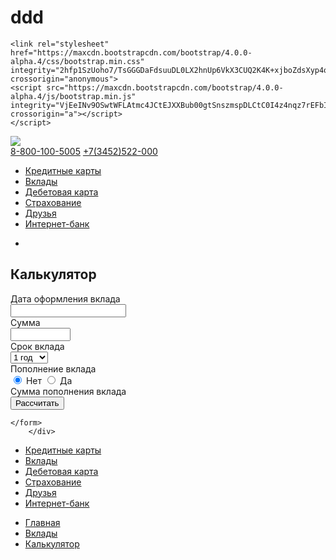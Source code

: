 # ddd
<!DOCTYPE html>
<html>
<head>
    <meta charset="utf-8">
    <title>Тест задание</title>

    <link rel="stylesheet" href="https://maxcdn.bootstrapcdn.com/bootstrap/4.0.0-alpha.4/css/bootstrap.min.css" integrity="2hfp1SzUoho7/TsGGGDaFdsuuDL0LX2hnUp6VkX3CUQ2K4K+xjboZdsXyp4oUHZj" crossorigin="anonymous">
    <script src="https://maxcdn.bootstrapcdn.com/bootstrap/4.0.0-alpha.4/js/bootstrap.min.js" integrity="VjEeINv9OSwtWFLAtmc4JCtEJXXBub00gtSnszmspDLCtC0I4z4nqz7rEFbIZLLU" crossorigin="a"></script>
    </script>
<script>
        function getdetails(){
            var summ = $('#summ').val();
            var years = $('#years').val();
            $.ajax({
                type: "POST",
                url: "calc.php",
                data: {summ:summ, years:years}
            }).done(function( result )
            {
                $("#msg").html("Address of Roll no " +summ +" is "+result );
            });
        }
    </script>
</head>
<body>
<div class="logo"><img src="logo.png">
    </div>
            <div class="header__contacts">
              <a href="tel:+78001005005" class="header__tel-number-first">8-800-100-5005</a>
              <a href="tel:+73452522000" class="header__tel-number-second">+7(3452)522-000</a>

<div class="menu">
<ul>
    <li><a href="#">Кредитные карты</a></li>
    <li><a href="#">Вклады</a></li>
    <li><a href="#">Дебетовая карта</a></li>
    <li><a href="#">Страхование</a></li>
    <li><a href="#">Друзья</a></li>
    <li><a href="#">Интернет-банк</a></li>
</ul>
</div>
<section id = "inner-headline">
    <div class = "row">
        <div class = "col-lg-12">
            <?php if (!empty($crumbs)) { ?>
                <ul class="breadcrumb">
                    <?php foreach ($crumbs as $item) { ?>
                        <?php if (isset($item)) { ?>
                            <li>
                                <a href="<?php echo $item['url'] ?>"><?php echo $item['text'];if($item != end($crumbs)){echo '-></a>
                            </li>
                        <?php } ?>
                    <?php } ?>
                </ul>
            <?php } ?>
        </div>
    </div>
</section>
<div class="content">
    <div class="container">
        <h2>Калькулятор</h2>
    <form method="post" class="calc" >
        <div class="form-group row">
        <label for="date" class="col-sm-2 col-form-label">Дата оформления вклада</label>
            <div class="col-sm-10">
<!--                <input type="date"  name="date"><br>-->
                 <input type="text" id="datepicker" name="date">
            </div>
        </div>
        <div class="form-group row">
        <label for="summ" class="col-sm-2 col-form-label">Сумма</label>
            <div class="col-sm-10">
            <input type="number" name="summ" min="100" max="1000000"><br>
            </div>
        </div>
        <div class="form-group row">
            <label for="years" class="col-sm-2 col-form-label">Срок вклада</label>
        <div class="col-sm-10">
            <select name="years">
            <option value="365">1 год</option>
            <option value="730">2 года</option>
            <option value="1095">3 года</option>
            <option value="1460">4 года</option>
            <option value="1825">5 лет</option>
        </select>
        </div>
        </div>
        <div class="form-group row">
        <label for="replenishment" class="col-sm-2 col-form-label">Пополнение вклада</label>
           <div class="col-sm-10">
            <label><input type="radio" checked name="replenishment" value="false"/> Нет</label>
            <label><input type="radio"  name="replenishment" value="true"/> Да</label>
           </div>
           </div>
        <div class="form-group row">
            <label for="summadd" class="col-sm-2 col-form-label">Сумма пополнения вклада</label>
            <div class="col-sm-10">
            </div>
        </div>
            <input type="submit" class="btn btn-success" onClick = "getdetails()" value="Рассчитать">
        <div id="msg"></div>

    </form>
        </div>
</div>
    </main>
    <footer class="footer">
      <div class="container">
        <div class="footer__menu">
          <ul class="footer__list">
            <li class="footer__item"><a href="#"  <li><a href="#">Кредитные карты</a></li>
    <li><a href="#">Вклады</a></li>
    <li><a href="#">Дебетовая карта</a></li>
    <li><a href="#">Страхование</a></li>
    <li><a href="#">Друзья</a></li>
    <li><a href="#">Интернет-банк</a></li>
          </ul>
          </nav>
        </div>
        <div class="header__bottom">
          <nav class="header__breadcrumb">
            <ul class="header__breadcrumb-list">
              <li class="header__breadcrumb-item"><a 
    <li><a href="#">Главная</a></li>
    <li><a href="#">Вклады</a></li>
    <li><a href="#">Калькулятор</a></li>
            </ul>
          </nav>
        </div>
      </div>
      </div>
    </footer>
  </div>
</body>
</html>
